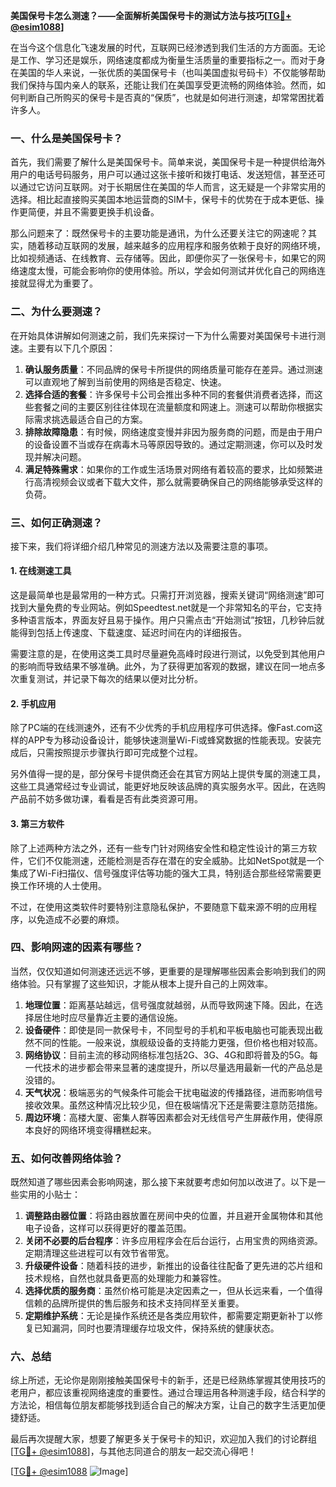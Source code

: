 **美国保号卡怎么测速？——全面解析美国保号卡的测试方法与技巧[[TG💪+ @esim1088](https://t.me/s/esim1088)]**

在当今这个信息化飞速发展的时代，互联网已经渗透到我们生活的方方面面。无论是工作、学习还是娱乐，网络速度都成为衡量生活质量的重要指标之一。而对于身在美国的华人来说，一张优质的美国保号卡（也叫美国虚拟号码卡）不仅能够帮助我们保持与国内亲人的联系，还能让我们在美国享受更流畅的网络体验。然而，如何判断自己所购买的保号卡是否真的“保质”，也就是如何进行测速，却常常困扰着许多人。

### 一、什么是美国保号卡？

首先，我们需要了解什么是美国保号卡。简单来说，美国保号卡是一种提供给海外用户的电话号码服务，用户可以通过这张卡接听和拨打电话、发送短信，甚至还可以通过它访问互联网。对于长期居住在美国的华人而言，这无疑是一个非常实用的选择。相比起直接购买美国本地运营商的SIM卡，保号卡的优势在于成本更低、操作更简便，并且不需要更换手机设备。

那么问题来了：既然保号卡的主要功能是通讯，为什么还要关注它的网速呢？其实，随着移动互联网的发展，越来越多的应用程序和服务依赖于良好的网络环境，比如视频通话、在线教育、云存储等。因此，即便你买了一张保号卡，如果它的网络速度太慢，可能会影响你的使用体验。所以，学会如何测试并优化自己的网络连接就显得尤为重要了。

### 二、为什么要测速？

在开始具体讲解如何测速之前，我们先来探讨一下为什么需要对美国保号卡进行测速。主要有以下几个原因：

1. **确认服务质量**：不同品牌的保号卡所提供的网络质量可能存在差异。通过测速可以直观地了解到当前使用的网络是否稳定、快速。
2. **选择合适的套餐**：许多保号卡公司会推出多种不同的套餐供消费者选择，而这些套餐之间的主要区别往往体现在流量额度和网速上。测速可以帮助你根据实际需求挑选最适合自己的方案。
3. **排除故障隐患**：有时候，网络速度变慢并非因为服务商的问题，而是由于用户的设备设置不当或存在病毒木马等原因导致的。通过定期测速，你可以及时发现并解决问题。
4. **满足特殊需求**：如果你的工作或生活场景对网络有着较高的要求，比如频繁进行高清视频会议或者下载大文件，那么就需要确保自己的网络能够承受这样的负荷。

### 三、如何正确测速？

接下来，我们将详细介绍几种常见的测速方法以及需要注意的事项。

#### 1. 在线测速工具

这是最简单也是最常用的一种方式。只需打开浏览器，搜索关键词“网络测速”即可找到大量免费的专业网站。例如Speedtest.net就是一个非常知名的平台，它支持多种语言版本，界面友好且易于操作。用户只需点击“开始测试”按钮，几秒钟后就能得到包括上传速度、下载速度、延迟时间在内的详细报告。

需要注意的是，在使用这类工具时尽量避免高峰时段进行测试，以免受到其他用户的影响而导致结果不够准确。此外，为了获得更加客观的数据，建议在同一地点多次重复测试，并记录下每次的结果以便对比分析。

#### 2. 手机应用

除了PC端的在线测速外，还有不少优秀的手机应用程序可供选择。像Fast.com这样的APP专为移动设备设计，能够快速测量Wi-Fi或蜂窝数据的性能表现。安装完成后，只需按照提示步骤执行即可完成整个过程。

另外值得一提的是，部分保号卡提供商还会在其官方网站上提供专属的测速工具，这些工具通常经过专业调试，能更好地反映该品牌的真实服务水平。因此，在选购产品前不妨多做功课，看看是否有此类资源可用。

#### 3. 第三方软件

除了上述两种方法之外，还有一些专门针对网络安全性和稳定性设计的第三方软件，它们不仅能测速，还能检测是否存在潜在的安全威胁。比如NetSpot就是一个集成了Wi-Fi扫描仪、信号强度评估等功能的强大工具，特别适合那些经常需要更换工作环境的人士使用。

不过，在使用这类软件时要特别注意隐私保护，不要随意下载来源不明的应用程序，以免造成不必要的麻烦。

### 四、影响网速的因素有哪些？

当然，仅仅知道如何测速还远远不够，更重要的是理解哪些因素会影响到我们的网络体验。只有掌握了这些知识，才能从根本上提升自己的上网效率。

1. **地理位置**：距离基站越远，信号强度就越弱，从而导致网速下降。因此，在选择居住地时应尽量靠近主要的通信设施。
2. **设备硬件**：即使是同一款保号卡，不同型号的手机和平板电脑也可能表现出截然不同的性能。一般来说，旗舰级设备的支持能力更强，但价格也相对较高。
3. **网络协议**：目前主流的移动网络标准包括2G、3G、4G和即将普及的5G。每一代技术的进步都会带来显著的速度提升，所以尽量选用最新一代的产品总是没错的。
4. **天气状况**：极端恶劣的气候条件可能会干扰电磁波的传播路径，进而影响信号接收效果。虽然这种情况比较少见，但在极端情况下还是需要注意防范措施。
5. **周边环境**：高楼大厦、密集人群等因素都会对无线信号产生屏蔽作用，使得原本良好的网络环境变得糟糕起来。

### 五、如何改善网络体验？

既然知道了哪些因素会影响网速，那么接下来就要考虑如何加以改进了。以下是一些实用的小贴士：

1. **调整路由器位置**：将路由器放置在房间中央的位置，并且避开金属物体和其他电子设备，这样可以获得更好的覆盖范围。
2. **关闭不必要的后台程序**：许多应用程序会在后台运行，占用宝贵的网络资源。定期清理这些进程可以有效节省带宽。
3. **升级硬件设备**：随着科技的进步，新推出的设备往往配备了更先进的芯片组和技术规格，自然也就具备更高的处理能力和兼容性。
4. **选择优质的服务商**：虽然价格可能是决定因素之一，但从长远来看，一个值得信赖的品牌所提供的售后服务和技术支持同样至关重要。
5. **定期维护系统**：无论是操作系统还是各类应用软件，都需要定期更新补丁以修复已知漏洞，同时也要清理缓存垃圾文件，保持系统的健康状态。

### 六、总结

综上所述，无论你是刚刚接触美国保号卡的新手，还是已经熟练掌握其使用技巧的老用户，都应该重视网络速度的重要性。通过合理运用各种测速手段，结合科学的方法论，相信每位朋友都能够找到适合自己的解决方案，让自己的数字生活更加便捷舒适。

最后再次提醒大家，想要了解更多关于保号卡的知识，欢迎加入我们的讨论群组[[TG💪+ @esim1088](https://t.me/s/esim1088)]，与其他志同道合的朋友一起交流心得吧！

[[TG💪+ @esim1088](https://t.me/s/esim1088) ![Image](https://i.postimg.cc/4NQfJmqS/Snipaste-2025-05-13-00-14-12.png)]